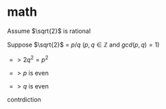 # math

Assume $\sqrt{2}$ is rational

Suppose $\sqrt{2}$ = $p/q$ ($p,q \in \mathbb{Z}$ and $gcd(p,q) = 1$)

$=> 2q^2 = p^2$

$=> p$ is even

$=> q$ is even

contrdiction
